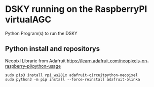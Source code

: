 # DSKY running on the RaspberryPI virtualAGC
Python Program(s) to run the DSKY

## Python install and repositorys

Neopixl Librarie from Adafruit
https://learn.adafruit.com/neopixels-on-raspberry-pi/python-usage

```
sudo pip3 install rpi_ws281x adafruit-circuitpython-neopixel
sudo python3 -m pip install --force-reinstall adafruit-blinka
```
